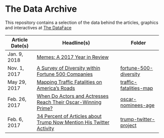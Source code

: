 # The Data Archive
This repository contains a selection of the data behind the articles, graphics and interactives at [The DataFace](http://thedataface.com/)


Article Date(s) | Headline(s) | Folder
---|---------|-------------
Jan. 9, 2018 | [Memes: A 2017 Year in Review](http://thedataface.com/2018/01/culture/memes)
Nov. 1, 2017 | [A Survey of Diversity within Fortune 500 Companies](http://thedataface.com/2017/11/economy/fortune-500-diversity) | [fortune-500-diversity](fortune-500-diversity)
May 29, 2017 | [Mapping Traffic Fatalities on America’s Roads](http://thedataface.com/traffic-fatalities/) | [traffic-fatalities-map](traffic-fatalities-map)
Feb. 26, 2017 | [When Do Actors and Actresses Reach Their Oscar-Winning Prime?](http://thedataface.com/2017/02/culture/oscar-nominees-age) | [oscar-nominees-age](oscar-nominees-age)
Feb. 6, 2017 | [34 Percent of Articles about Trump Now Mention His Twitter Activity](http://thedataface.com/2017/02/politics/trumps-twitter-activity) | [trump-twitter-project](trump-twitter-project)
